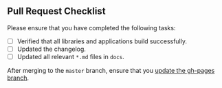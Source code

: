 ## Pull Request Checklist

Please ensure that you have completed the following tasks:

- [ ] Verified that all libraries and applications build successfully.
- [ ] Updated the changelog.
- [ ] Updated all relevant `*.md` files in `docs`.

After merging to the `master` branch, ensure that you [update the gh-pages branch](https://github.com/polaris-slo-cloud/polaris#maintaining-gh-pages).
